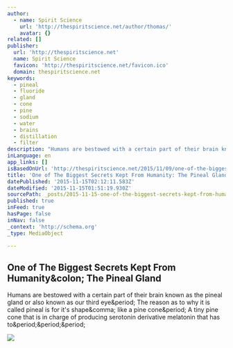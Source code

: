 ```yaml
---
author:
  - name: Spirit Science
    url: 'http://thespiritscience.net/author/thomas/'
    avatar: {}
related: []
publisher:
  url: 'http://thespiritscience.net'
  name: Spirit Science
  favicon: 'http://thespiritscience.net/favicon.ico'
  domain: thespiritscience.net
keywords:
  - pineal
  - fluoride
  - gland
  - cone
  - pine
  - sodium
  - water
  - brains
  - distillation
  - filter
description: "Humans are bestowed with a certain part of their brain known as the pineal gland or also known as our third eye. The reason as to why it is called pineal is for it's shape, like a pine cone. A tiny pine cone that is in charge of producing serotonin derivative melatonin that has to..."
inLanguage: en
app_links: []
isBasedOnUrl: 'http://thespiritscience.net/2015/11/09/one-of-the-biggest-secrets-kept-from-humanity-the-pineal-gland/'
title: 'One of The Biggest Secrets Kept From Humanity: The Pineal Gland'
datePublished: '2015-11-15T02:12:11.583Z'
dateModified: '2015-11-15T01:51:19.930Z'
sourcePath: _posts/2015-11-15-one-of-the-biggest-secrets-kept-from-humanity-the-pineal-gl.md
published: true
inFeed: true
hasPage: false
inNav: false
_context: 'http://schema.org'
_type: MediaObject

---
```

<article style=""><h1>One of The Biggest Secrets Kept From Humanity&amp;colon; The Pineal Gland</h1><p>Humans are bestowed with a certain part of their brain known as the pineal gland or also known as our third eye&amp;period; The reason as to why it is called pineal is for it's shape&amp;comma; like a pine cone&amp;period; A tiny pine cone that is in charge of producing serotonin derivative melatonin that has to&amp;period;&amp;period;&amp;period;</p><img src="http://thespiritscience.net/wp-content/uploads/2015/11/Pineal-Gland.jpg" /></article>